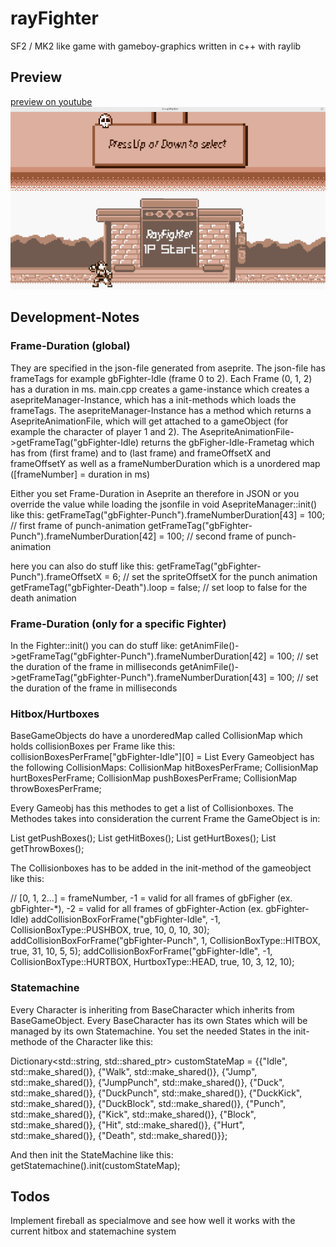 # rayFighter

SF2 / MK2 like game with gameboy-graphics written in c++ with raylib



## Preview
[preview on youtube](https://www.youtube.com/watch?v=svkh_CahTW8)
![](https://github.com/weitnow/rayFighter/blob/master/preview.png)


## Development-Notes

### Frame-Duration (global)
They are specified in the json-file generated from aseprite. The json-file has frameTags
for example gbFighter-Idle (frame 0 to 2). Each Frame (0, 1, 2) has a duration in ms.
main.cpp creates a game-instance which creates a asepriteManager-Instance, which has
a init-methods which loads the frameTags. The asepriteManager-Instance has a method
which returns a AsepriteAnimationFile, which will get attached to a gameObject (for example
the character of player 1 and 2). The AsepriteAnimationFile->getFrameTag("gbFighter-Idle)
returns the gbFigher-Idle-Frametag which has from (first frame) and to (last frame) and
frameOffsetX and frameOffsetY as well as a frameNumberDuration which is a unordered map
([frameNumber] = duration in ms)

Either you set Frame-Duration in Aseprite an therefore in JSON or you override the value while loading
the jsonfile in void AsepriteManager::init() like this:
getFrameTag("gbFighter-Punch").frameNumberDuration[43] = 100; // first frame of punch-animation
getFrameTag("gbFighter-Punch").frameNumberDuration[42] = 100; // second frame of punch-animation

here you can also do stuff like this:
getFrameTag("gbFighter-Punch").frameOffsetX = 6; // set the spriteOffsetX for the punch animation
getFrameTag("gbFighter-Death").loop = false; // set loop to false for the death animation

### Frame-Duration (only for a specific Fighter)
In the Fighter::init() you can do stuff like:
getAnimFile()->getFrameTag("gbFighter-Punch").frameNumberDuration[42] =
        100; // set the duration of the frame in milliseconds
getAnimFile()->getFrameTag("gbFighter-Punch").frameNumberDuration[43] =
        100; // set the duration of the frame in milliseconds

### Hitbox/Hurtboxes
BaseGameObjects do have a unorderedMap called CollisionMap which holds collisionBoxes per Frame
like this: collisionBoxesPerFrame["gbFighter-Idle"][0] = List<CollisionBox2D>
Every Gameobject has the following CollisionMaps:
CollisionMap hitBoxesPerFrame;
CollisionMap hurtBoxesPerFrame;
CollisionMap pushBoxesPerFrame;
CollisionMap throwBoxesPerFrame;

Every Gameobj has this methodes to get a list of Collisionboxes. The Methodes takes into consideration
the current Frame the GameObject is in:

List<CollisionBox2D> getPushBoxes();
List<CollisionBox2D> getHitBoxes();
List<CollisionBox2D> getHurtBoxes();
List<CollisionBox2D> getThrowBoxes();

The Collisionboxes has to be added in the init-method of the gameobject like this:

 // [0, 1, 2...] = frameNumber, -1 = valid for all frames of gbFigher (ex. gbFighter-*), -2 = valid for all frames of gbFighter-Action (ex. gbFighter-Idle)
addCollisionBoxForFrame("gbFighter-Idle", -1, CollisionBoxType::PUSHBOX, true, 10, 0, 10, 30);
addCollisionBoxForFrame("gbFighter-Punch", 1, CollisionBoxType::HITBOX, true, 31, 10, 5, 5);
addCollisionBoxForFrame("gbFighter-Idle", -1, CollisionBoxType::HURTBOX, HurtboxType::HEAD, true, 10, 3, 12, 10);

### Statemachine
Every Character is inheriting from BaseCharacter which inherits from BaseGameObject.
Every BaseCharacter has its own States which will be managed by its own Statemachine. You set the needed States in the init-methode of the Character like this:

Dictionary<std::string, std::shared_ptr<State>> customStateMap = 
{{"Idle", std::make_shared<IdleState>()},
{"Walk", std::make_shared<WalkState>()},
{"Jump", std::make_shared<JumpState>()},
{"JumpPunch", std::make_shared<JumpPunchState>()},
{"Duck", std::make_shared<DuckState>()},
{"DuckPunch", std::make_shared<DuckPunchState>()},
{"DuckKick", std::make_shared<DuckKickState>()},
{"DuckBlock", std::make_shared<DuckBlockState>()},
{"Punch", std::make_shared<PunchState>()},
{"Kick", std::make_shared<KickState>()},
{"Block", std::make_shared<BlockState>()},
{"Hit", std::make_shared<HitState>()},
{"Hurt", std::make_shared<HurtState>()},
{"Death", std::make_shared<DeathState>()}};

And then init the StateMachine like this:
getStatemachine().init(customStateMap);

## Todos
Implement fireball as specialmove and see how well it works with the current hitbox and statemachine system
